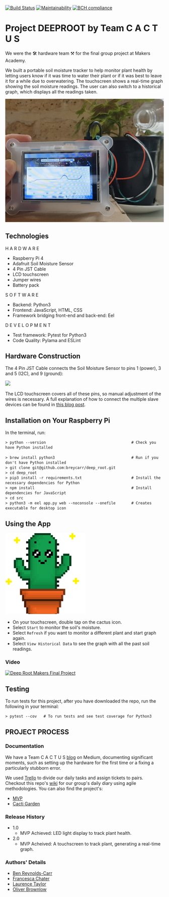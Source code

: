 [![Build Status](https://travis-ci.com/breycarr/deep_root.svg?branch=master)](https://travis-ci.com/breycarr/deep_root) [![Maintainability](https://api.codeclimate.com/v1/badges/3dc1d964235155d65b53/maintainability)](https://codeclimate.com/github/breycarr/deep_root/maintainability) [![BCH compliance](https://bettercodehub.com/edge/badge/breycarr/deep_root?branch=master)](https://bettercodehub.com/)

# Project DEEPROOT by Team C A C T U S
We were the 🛠  hardware team ⚒ for the final group project at Makers Academy.  

We built a portable soil moisture tracker to help monitor plant health by letting users know if it was time to water their plant or if it was best to leave it for a while due to overwatering. The touchscreen shows a real-time graph showing the soil moisture readings. The user can also switch to a historical graph, which displays all the readings taken.

![final](public/images/final.png)

## Technologies

H A R D W A R E

* Raspberry Pi 4
* Adafruit Soil Moisture Sensor
* 4 Pin JST Cable
* LCD touchscreen
* Jumper wires
* Battery pack

S O F T W A R E
* Backend: Python3
* Frontend: JavaScript, HTML, CSS
* Framework bridging front-end and back-end: Eel

D E V E L O P M E N T
* Test framework: Pytest for Python3
* Code Quality: Pylama and ESLint

## Hardware Construction

The 4 Pin JST Cable connects the Soil Moisture Sensor to pins 1 (power), 3 and 5 (I2C), and 9 (ground):

![](https://github.com/breycarr/deep_root/blob/master/public/images/models/Sensor_hooked_up_to_Raspberry_Pi.jpg?raw=true)

The LCD touchscreen covers all of these pins, so manual adjustment of the wires is necessary. A full explanation of how to connect the multiple slave devices can be found in [this blog post](https://medium.com/@makers_c_a_c_t_u_s/multiple-slave-devices-not-enough-rpi-gpio-pins-no-problem-c3403a981623).

## Installation on Your Raspberry Pi

In the terminal, run:

```
> python --version                                      # Check you have Python installed

> brew install python3                                  # Run if you don't have Python installed
> git clone git@github.com:breycarr/deep_root.git
> cd deep_root
> pip3 install -r requirements.txt                      # Install the necessary dependencies for Python
> npm install                                           # Install dependencies for JavaScript
> cd src
> python3 -m eel app.py web --noconsole --onefile       # Creates executable for desktop icon
```

## Using the App


![Cacti](public/images/app_icon.png_256x256.png)
- On your touchscreen, double tap on the cactus icon.
- Select `Start` to monitor the soil's moisture.
- Select `Refresh` if you want to monitor a different plant and start graph again.
- Select `View Historical Data` to see the graph with all the past soil readings.

### Video

[![Deep Root Makers Final Project](http://img.youtube.com/vi/JEetrixBYKU/0.jpg)](http://www.youtube.com/watch?v=JEetrixBYKU "Project Deep Root")

## Testing

To run tests for this project, after you have downloaded the repo, run the following in your terminal:

```
> pytest --cov   # To run tests and see test coverage for Python3     
```

## PROJECT PROCESS


### Documentation

We have a Team C A C T U S [blog](https://medium.com/@makers_c_a_c_t_u_s) on Medium, documenting significant moments, such as setting up the hardware for the first time or a fixing a particularly stubborn error.

We used [Trello](https://trello.com/b/DZAhiebz/c-a-c-t-u-s) to divide our daily tasks and assign tickets to pairs. Checkout this repo's [wiki](https://github.com/breycarr/deep_root/wiki) for our group's daily diary using agile methodologies. You can also find the project's:
- [MVP](https://github.com/breycarr/deep_root/wiki/MVP)
- [Cacti Garden](https://github.com/breycarr/deep_root/wiki/Cacti-Garden)


### Release History

* 1.0
    * MVP Achieved: LED light display to track plant health.
* 2.0
    * MVP Acheived: A touchscreen to track plant, generating a real-time graph.


### Authors' Details

* [Ben Reynolds-Carr](https://github.com/breycarr)
* [Francesca Chater](https://github.com/fetc90)
* [Laurence Taylor](https://github.com/LaurenceTaylor)
* [Oliver Brownlow](https://github.com/olliebrownlow)

